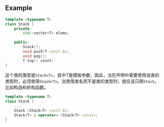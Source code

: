## Example
```cpp
template <typename T>
class Stack {
    private:
        std::vector<T> elems;
    
    public:
        Stack();
        void push(T const &);
        void pop();
        T top() cosnt;
}
```
这个类的类型是`Stack<T>`，其中T是模板参数，因此，当在声明中需要使用该类的类型时，必须使用`Stack<T>`。当使用类名而不是类的类型时，就应该只用`Stack`，比如构造和析构函数。
```cpp
template <typename T>
class Stack {
    ...
    Stack (Stack<T> const &);
    Stack<T> & operator= (Stack<T> const);
}
```